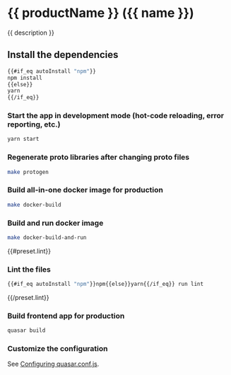 # {{ productName }} ({{ name }})

{{ description }}

## Install the dependencies
```bash
{{#if_eq autoInstall "npm"}}
npm install
{{else}}
yarn
{{/if_eq}}
```

### Start the app in development mode (hot-code reloading, error reporting, etc.)
```bash
yarn start
```

### Regenerate proto libraries after changing proto files
```bash
make protogen
```

### Build all-in-one docker image for production
```bash
make docker-build
```

### Build and run docker image
```bash
make docker-build-and-run
```

{{#preset.lint}}
### Lint the files
```bash
{{#if_eq autoInstall "npm"}}npm{{else}}yarn{{/if_eq}} run lint
```
{{/preset.lint}}

### Build frontend app for production
```bash
quasar build
```

### Customize the configuration
See [Configuring quasar.conf.js](https://v1.quasar.dev/quasar-cli/quasar-conf-js).

